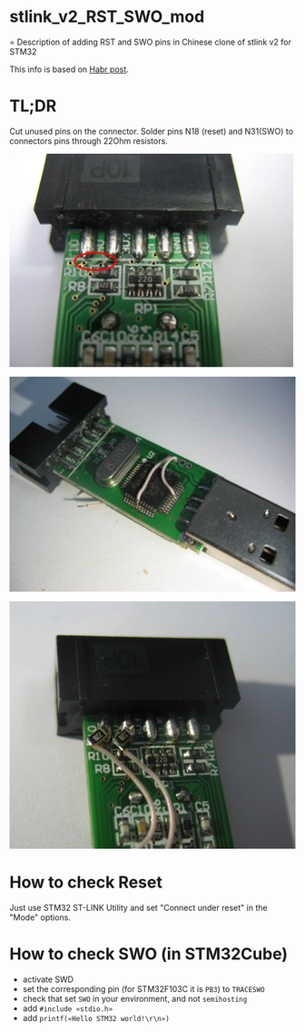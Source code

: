 # stlink_v2_RST_SWO_mod 
=
Description of adding RST and SWO pins in Chinese clone of stlink v2 for STM32

This info is based on [Habr post](https://habr.com/ru/articles/402927/).

# TL;DR

Cut unused pins on the connector.
Solder pins N18 (reset) and N31(SWO) to connectors pins through 22Ohm resistors.

![Cut](cut.jpg)

![Solder](solder1.JPG)

![Solder](solder2.JPG)

# How to check Reset

Just use STM32 ST-LINK Utility and set "Connect under reset" in the "Mode" options.

# How to check SWO (in STM32Cube)

- activate SWD
- set the corresponding pin (for STM32F103C it is `PB3`) to `TRACESWO`
- check that set `SWO` in your environment, and not `semihosting`
- add `#include «stdio.h»`
- add `printf(«Hello STM32 world!\r\n»)`
